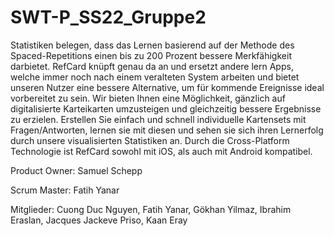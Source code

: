# SWT-P_SS22_Gruppe2
Statistiken belegen, dass das Lernen basierend auf der Methode des Spaced-Repetitions einen bis zu 200 Prozent bessere Merkfähigkeit darbietet.
RefCard knüpft genau da an und ersetzt andere lern Apps, welche immer noch nach einem veralteten System arbeiten und bietet unseren Nutzer eine bessere Alternative, um für kommende Ereignisse ideal vorbereitet zu sein.
Wir bieten Ihnen eine Möglichkeit, gänzlich auf digitalisierte Karteikarten umzusteigen und gleichzeitig bessere Ergebnisse zu erzielen.
Erstellen Sie einfach und schnell individuelle Kartensets mit Fragen/Antworten, lernen sie mit diesen und sehen sie sich ihren Lernerfolg durch unsere visualisierten Statistiken an.
Durch die Cross-Platform Technologie ist RefCard sowohl mit iOS, als auch mit Android kompatibel.

Product Owner: 
Samuel Schepp


Scrum Master: 
Fatih Yanar


Mitglieder: 
Cuong Duc Nguyen, Fatih Yanar, Gökhan Yilmaz, Ibrahim Eraslan, Jacques Jackeve Priso, Kaan Eray
